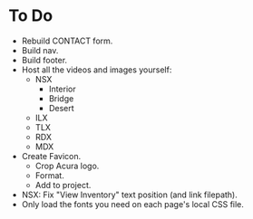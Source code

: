 # To Do

- Rebuild CONTACT form.
- Build nav.
- Build footer.
- Host all the videos and images yourself:
  - NSX
    - Interior
    - Bridge
    - Desert
  - ILX
  - TLX
  - RDX
  - MDX
- Create Favicon.
  - Crop Acura logo.
  - Format.
  - Add to project.
- NSX: Fix "View Inventory" text position (and link filepath).
- Only load the fonts you need on each page's local CSS file.